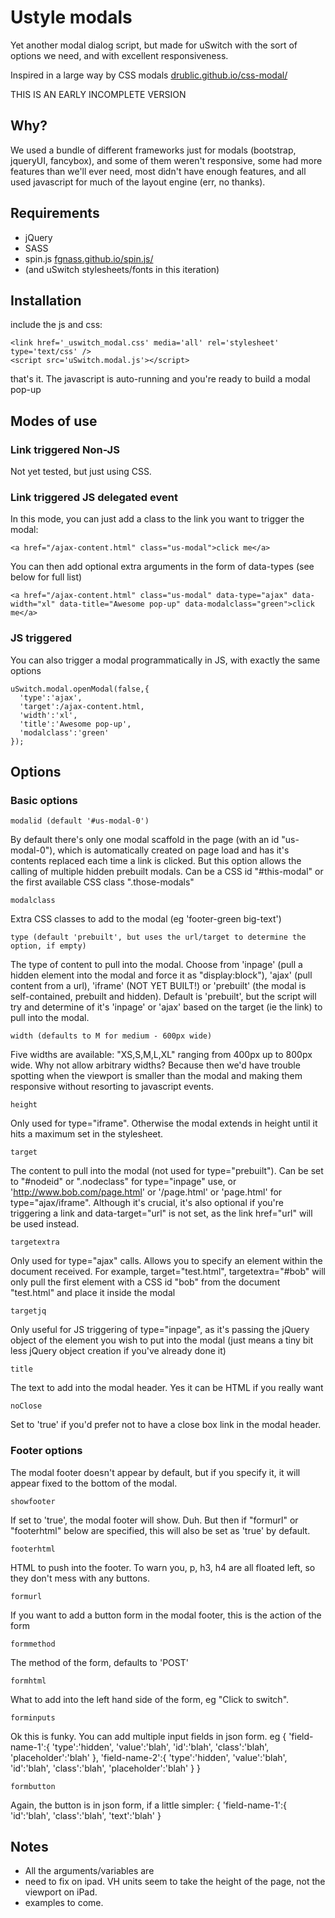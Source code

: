 # Ustyle modals

Yet another modal dialog script, but made for uSwitch with the sort of options we need, and with excellent responsiveness.

Inspired in a large way by CSS modals [drublic.github.io/css-modal/](http://drublic.github.io/css-modal/)

THIS IS AN EARLY INCOMPLETE VERSION

## Why?

We used a bundle of different frameworks just for modals (bootstrap, jqueryUI, fancybox), and some of them weren't responsive, some had more features than we'll ever need, most didn't have enough features, and all used javascript for much of the layout engine (err, no thanks).

## Requirements

- jQuery
- SASS
- spin.js [fgnass.github.io/spin.js/](http://fgnass.github.io/spin.js/)
- (and uSwitch stylesheets/fonts in this iteration)

## Installation

include the js and css:

    <link href='_uswitch_modal.css' media='all' rel='stylesheet' type='text/css' />
    <script src='uSwitch.modal.js'></script>

that's it. The javascript is auto-running and you're ready to build a modal pop-up

## Modes of use

### Link triggered Non-JS

Not yet tested, but just using CSS.

### Link triggered JS delegated event

In this mode, you can just add a class to the link you want to trigger the modal:

    <a href="/ajax-content.html" class="us-modal">click me</a>

You can then add optional extra arguments in the form of data-types (see below for full list)

    <a href="/ajax-content.html" class="us-modal" data-type="ajax" data-width="xl" data-title="Awesome pop-up" data-modalclass="green">click me</a>

### JS triggered

You can also trigger a modal programmatically in JS, with exactly the same options

    uSwitch.modal.openModal(false,{
      'type':'ajax',
      'target':/ajax-content.html,
      'width':'xl',
      'title':'Awesome pop-up',
      'modalclass':'green'
    });

## Options

### Basic options

    modalid (default '#us-modal-0')
By default there's only one modal scaffold in the page (with an id "us-modal-0"), which is automatically created on page load and has it's contents replaced each time a link is clicked. But this option allows the calling of multiple hidden prebuilt modals. Can be a CSS id "#this-modal" or the first available CSS class ".those-modals"

    modalclass
Extra CSS classes to add to the modal (eg 'footer-green big-text')

    type (default 'prebuilt', but uses the url/target to determine the option, if empty)
The type of content to pull into the modal. Choose from 'inpage' (pull a hidden element into the modal and force it as "display:block"), 'ajax' (pull content from a url), 'iframe' (NOT YET BUILT!) or 'prebuilt' (the modal is self-contained, prebuilt and hidden). Default is 'prebuilt', but the script will try and determine of it's 'inpage' or 'ajax' based on the target (ie the link) to pull into the modal.

    width (defaults to M for medium - 600px wide)
Five widths are available: "XS,S,M,L,XL" ranging from 400px up to 800px wide. Why not allow arbitrary widths? Because then we'd have trouble spotting when the viewport is smaller than the modal and making them responsive without resorting to javascript events.

    height
Only used for type="iframe". Otherwise the modal extends in height until it hits a maximum set in the stylesheet.

    target
The content to pull into the modal (not used for type="prebuilt"). Can be set to "#nodeid" or ".nodeclass" for type="inpage" use, or 'http://www.bob.com/page.html' or '/page.html' or 'page.html' for type="ajax/iframe". Although it's crucial, it's also optional if you're triggering a link and data-target="url" is not set, as the link href="url" will be used instead.

    targetextra
Only used for type="ajax" calls. Allows you to specify an element within the document received. For example, target="test.html", targetextra="#bob" will only pull the first element with a CSS id "bob" from the document "test.html" and place it inside the modal

    targetjq
Only useful for JS triggering of type="inpage", as it's passing the jQuery object of the element you wish to put into the modal (just means a tiny bit less jQuery object creation if you've already done it)

    title
The text to add into the modal header. Yes it can be HTML if you really want

    noClose
Set to 'true' if you'd prefer not to have a close box link in the modal header.

### Footer options

The modal footer doesn't appear by default, but if you specify it, it will appear fixed to the bottom of the modal.

    showfooter
If set to 'true', the modal footer will show. Duh. But then if "formurl" or "footerhtml" below are specified, this will also be set as 'true' by default.

    footerhtml
HTML to push into the footer. To warn you, p, h3, h4 are all floated left, so they don't mess with any buttons.

    formurl
If you want to add a button form in the modal footer, this is the action of the form

    formmethod
The method of the form, defaults to 'POST'

    formhtml
What to add into the left hand side of the form, eg "Click to switch".

    forminputs
Ok this is funky. You can add multiple input fields in json form. eg
{
 'field-name-1':{
  'type':'hidden',
  'value':'blah',
  'id':'blah',
  'class':'blah',
  'placeholder':'blah'
 },
 'field-name-2':{
  'type':'hidden',
  'value':'blah',
  'id':'blah',
  'class':'blah',
  'placeholder':'blah'
 }
}

    formbutton
Again, the button is in json form, if a little simpler:
{
 'field-name-1':{
  'id':'blah',
  'class':'blah',
  'text':'blah'
 }
        
## Notes

- All the arguments/variables are
- need to fix on ipad. VH units seem to take the height of the page, not the viewport on iPad.
- examples to come.